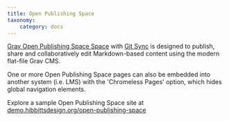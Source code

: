 ```yaml
---
title: Open Publishing Space
taxonomy:
    category: docs
---
```


[Grav Open Publishing Space Space](https://github.com/hibbitts-design/grav-skeleton-open-publishing-space) with [Git Sync](https://github.com/trilbymedia/grav-plugin-git-sync) is designed to publish, share and collaboratively edit Markdown-based content using the modern flat-file Grav CMS.

One or more Open Publishing Space pages can also be embedded into another system (i.e. LMS) with the 'Chromeless Pages' option, which hides global navigation elements.

Explore a sample Open Publishing Space site at [demo.hibbittsdesign.org/open-publishing-space](http://demo.hibbittsdesign.org/grav-open-publishing/)
